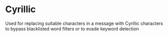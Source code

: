 # Cyrillic
Used for replacing suitable characters in a message with Cyrillic characters to bypass blacklisted word filters or to evade keyword detection
